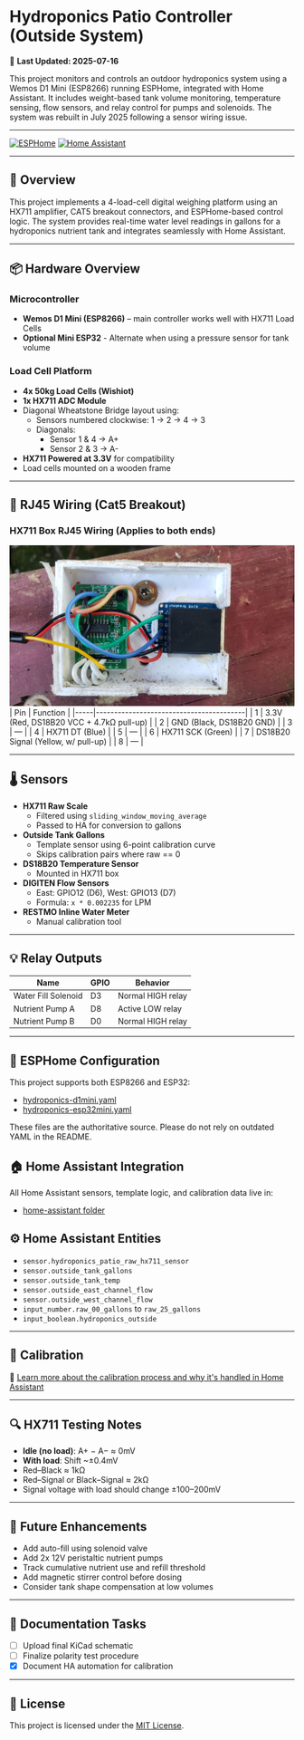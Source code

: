 # Hydroponics Patio Controller (Outside System)

📅 **Last Updated: 2025-07-16**

This project monitors and controls an outdoor hydroponics system using a Wemos D1 Mini (ESP8266) running ESPHome, integrated with Home Assistant. It includes weight-based tank volume monitoring, temperature sensing, flow sensors, and relay control for pumps and solenoids. The system was rebuilt in July 2025 following a sensor wiring issue.

---
[![ESPHome](https://img.shields.io/badge/ESPHome-2025.7.0-blue.svg)](https://esphome.io/)
[![Home Assistant](https://img.shields.io/badge/Home_Assistant-Compatible-brightgreen.svg)](https://www.home-assistant.io/)

---

## 📌 Overview

This project implements a 4-load-cell digital weighing platform using an HX711 amplifier, CAT5 breakout connectors, and ESPHome-based control logic. The system provides real-time water level readings in gallons for a hydroponics nutrient tank and integrates seamlessly with Home Assistant.

---

## 📦 Hardware Overview

### Microcontroller
- **Wemos D1 Mini (ESP8266)** – main controller works well with HX711 Load Cells
- **Optional Mini ESP32** - Alternate when using a pressure sensor for tank volume

### Load Cell Platform
- **4x 50kg Load Cells (Wishiot)**
- **1x HX711 ADC Module**
- Diagonal Wheatstone Bridge layout using:
  - Sensors numbered clockwise: 1 → 2 → 4 → 3
  - Diagonals:
    - Sensor 1 & 4 → A+
    - Sensor 2 & 3 → A-
- **HX711 Powered at 3.3V** for compatibility
- Load cells mounted on a wooden frame

---

## 🔌 RJ45 Wiring (Cat5 Breakout)

### HX711 Box RJ45 Wiring (Applies to both ends)

<img src="docs/images/hx711-box.jpg" alt="HX711 Box Open" width="600"/>
| Pin | Function                                |
|-----|-----------------------------------------|
| 1   | 3.3V (Red, DS18B20 VCC + 4.7kΩ pull-up) |
| 2   | GND (Black, DS18B20 GND)                |
| 3   | —                                       |
| 4   | HX711 DT (Blue)                         |
| 5   | —                                       |
| 6   | HX711 SCK (Green)                       |
| 7   | DS18B20 Signal (Yellow, w/ pull-up)     |
| 8   | —                                       |

---

## 🌡️ Sensors

- **HX711 Raw Scale**
  - Filtered using `sliding_window_moving_average`
  - Passed to HA for conversion to gallons
- **Outside Tank Gallons**
  - Template sensor using 6-point calibration curve
  - Skips calibration pairs where raw == 0
- **DS18B20 Temperature Sensor**
  - Mounted in HX711 box
- **DIGITEN Flow Sensors**
  - East: GPIO12 (D6), West: GPIO13 (D7)
  - Formula: `x * 0.002235` for LPM
- **RESTMO Inline Water Meter**
  - Manual calibration tool

---

## 💡 Relay Outputs

| Name                | GPIO | Behavior          |
|---------------------|------|-------------------|
| Water Fill Solenoid | D3   | Normal HIGH relay |
| Nutrient Pump A     | D8   | Active LOW relay  |
| Nutrient Pump B     | D0   | Normal HIGH relay |

---

## 🔧 ESPHome Configuration

This project supports both ESP8266 and ESP32:

- [hydroponics-d1mini.yaml](https://github.com/Gregovate/hydroponic-veggie-garden/blob/main/esphome/d1mini.yaml)
- [hydroponics-esp32mini.yaml](https://github.com/Gregovate/hydroponic-veggie-garden/blob/main/esphome/esp32mini.yaml)

These files are the authoritative source. Please do not rely on outdated YAML in the README.

## 🏠 Home Assistant Integration

All Home Assistant sensors, template logic, and calibration data live in:

- [home-assistant folder](https://github.com/Gregovate/hydroponic-veggie-garden/tree/main/home-assistant)

## ⚙️ Home Assistant Entities

- `sensor.hydroponics_patio_raw_hx711_sensor`
- `sensor.outside_tank_gallons`
- `sensor.outside_tank_temp`
- `sensor.outside_east_channel_flow`
- `sensor.outside_west_channel_flow`
- `input_number.raw_00_gallons` to `raw_25_gallons`
- `input_boolean.hydroponics_outside`

---

## 📐 Calibration

📖 [Learn more about the calibration process and why it's handled in Home Assistant](https://github.com/Gregovate/hydroponic-veggie-garden/blob/main/docs/calibration-process-hx711.md)

---

## 🔍 HX711 Testing Notes

- **Idle (no load)**: A+ − A− ≈ 0mV
- **With load**: Shift ~±0.4mV
- Red–Black ≈ 1kΩ
- Red–Signal or Black–Signal ≈ 2kΩ
- Signal voltage with load should change ±100–200mV

---

## 🌱 Future Enhancements

- Add auto-fill using solenoid valve
- Add 2x 12V peristaltic nutrient pumps
- Track cumulative nutrient use and refill threshold
- Add magnetic stirrer control before dosing
- Consider tank shape compensation at low volumes

---

## 🧾 Documentation Tasks

- [ ] Upload final KiCad schematic
- [ ] Finalize polarity test procedure
- [X] Document HA automation for calibration

---

## 🧾 License
This project is licensed under the [MIT License](LICENSE).